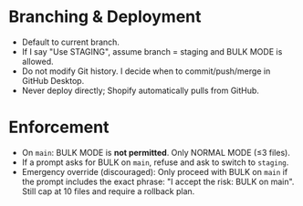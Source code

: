 # Branching & Deployment
- Default to current branch.
- If I say "Use STAGING", assume branch = staging and BULK MODE is allowed.
- Do not modify Git history. I decide when to commit/push/merge in GitHub Desktop.
- Never deploy directly; Shopify automatically pulls from GitHub.
# Enforcement
- On `main`: BULK MODE is **not permitted**. Only NORMAL MODE (≤3 files).
- If a prompt asks for BULK on `main`, refuse and ask to switch to `staging`.
- Emergency override (discouraged): Only proceed with BULK on `main` if the prompt includes the exact phrase:
  "I accept the risk: BULK on main". Still cap at 10 files and require a rollback plan.

